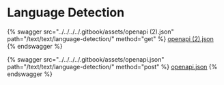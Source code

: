 # Language Detection

{% swagger src="../../../../.gitbook/assets/openapi (2).json" path="/text/text/language-detection/" method="get" %}
[openapi (2).json](<../../../../.gitbook/assets/openapi (2).json>)
{% endswagger %}

{% swagger src="../../../../.gitbook/assets/openapi.json" path="/text/text/language-detection/" method="post" %}
[openapi.json](../../../../.gitbook/assets/openapi.json)
{% endswagger %}
